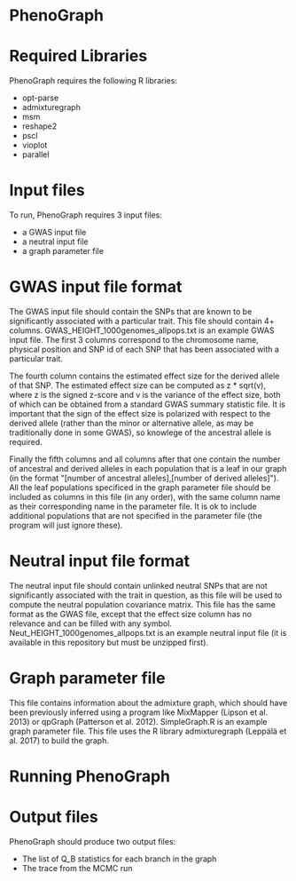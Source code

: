 # PhenoGraph

# Required Libraries

PhenoGraph requires the following R libraries:
- opt-parse
- admixturegraph
- msm
- reshape2
- pscl
- vioplot
- parallel


# Input files

To run, PhenoGraph requires 3 input files:
- a GWAS input file
- a neutral input file
- a graph parameter file

# GWAS input file format

The GWAS input file should contain the SNPs that are known to be significantly associated with a particular trait. This file should contain 4+ columns. GWAS_HEIGHT_1000genomes_allpops.txt is an example GWAS input file. The first 3 columns correspond to the chromosome name, physical position and SNP id of each SNP that has been associated with a particular trait.

The fourth column contains the estimated effect size for the derived allele of that SNP. The estimated effect size can be computed as z * sqrt(v), where z is the signed z-score and v is the variance of the effect size, both of which can be obtained from a standard GWAS summary statistic file. It is important that the sign of the effect size is polarized with respect to the derived allele (rather than the minor or alternative allele, as may be traditionally done in some GWAS), so knowlege of the ancestral allele is required.

Finally the fifth columns and all columns after that one contain the number of ancestral and derived alleles in each population that is a leaf in our graph (in the format "[number of ancestral alleles],[number of derived alleles]"). All the leaf populations specificed in the graph parameter file should be included as columns in this file (in any order), with the same column name as their corresponding name in the parameter file. It is ok to include additional populations that are not specified in the parameter file (the program will just ignore these).

# Neutral input file format

The neutral input file should contain unlinked neutral SNPs that are not significantly associated with the trait in question, as this file will be used to compute the neutral population covariance matrix. This file has the same format as the GWAS file, except that the effect size column has no relevance and can be filled with any symbol. Neut_HEIGHT_1000genomes_allpops.txt is an example neutral input file (it is available in this repository but must be unzipped first).

# Graph parameter file

This file contains information about the admixture graph, which should have been previously inferred using a program like MixMapper (Lipson et al. 2013) or qpGraph (Patterson et al. 2012). SimpleGraph.R is an example graph parameter file. This file uses the R library admixturegraph (Leppälä et al. 2017) to build the graph.

# Running PhenoGraph

# Output files

PhenoGraph should produce two output files:
- The list of Q_B statistics for each branch in the graph
- The trace from the MCMC run


